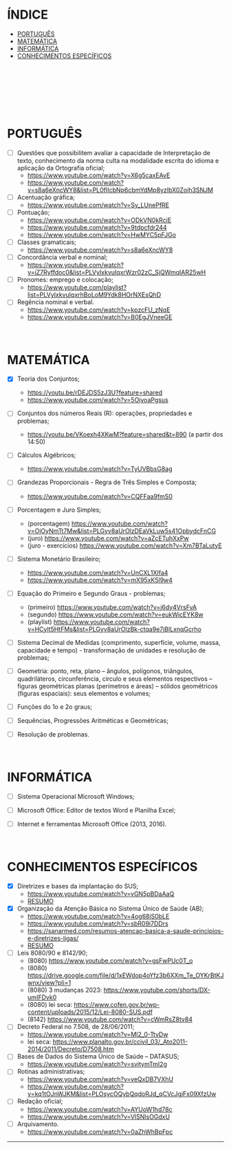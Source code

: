 # ÍNDICE
- [PORTUGUÊS](#português)
- [MATEMÁTICA](#matemática)
- [INFORMÁTICA](#informática)
- [CONHECIMENTOS ESPECÍFICOS](#conhecimentos-específicos)

<br><br><br><br><br><br>

# **PORTUGUÊS**
- [ ] Questões que possibilitem avaliar a capacidade de Interpretação de texto, conhecimento da norma culta na modalidade escrita do idioma e aplicação da Ortografia oficial;
  - https://www.youtube.com/watch?v=X6g5caxEAvE
  - https://www.youtube.com/watch?v=s8a6eXncWY8&list=PL0fIIcbNp6cbmYdMp8yzIbX0Zoih3SNJM
- [ ] Acentuação gráfica;
  - https://www.youtube.com/watch?v=Sy_LUnePfRE
- [ ] Pontuação;
  - https://www.youtube.com/watch?v=ODkVN0kRciE
  - https://www.youtube.com/watch?v=9tdpcfdr244
  - https://www.youtube.com/watch?v=HwMYC5pFJGo
- [ ] Classes gramaticais;
  - https://www.youtube.com/watch?v=s8a6eXncWY8
- [ ] Concordância verbal e nominal;
  - https://www.youtube.com/watch?v=iZ7Ryffdoc0&list=PLVyIxkvuIqxrWzr02zC_SjQWmqIAR25wH
- [ ] Pronomes: emprego e colocação;
  - https://www.youtube.com/playlist?list=PLVyIxkvuIqxrhBoLoM9Ydk8HOrNXEsQhD
- [ ] Regência nominal e verbal.
  - https://www.youtube.com/watch?v=kpzcFU_zNqE
  - https://www.youtube.com/watch?v=B0EgJVneeGE
<br><br><br>


# **MATEMÁTICA**
- [X] Teoria dos Conjuntos;
  - https://youtu.be/rDEJDS5zJ3U?feature=shared
  - https://www.youtube.com/watch?v=5OiyoaPgsus
- [ ] Conjuntos dos números Reais (R): operações, propriedades e problemas;
  - https://youtu.be/VKoexh4XKwM?feature=shared&t=890 (a partir dos 14:50)
- [ ] Cálculos Algébricos;
  - https://www.youtube.com/watch?v=TyUVBbsG8ag
- [ ] Grandezas Proporcionais - Regra de Três Simples e Composta;
  - https://www.youtube.com/watch?v=CQFFaa9fmS0
- [ ] Porcentagem e Juro Simples;
  - (porcentagem) https://www.youtube.com/watch?v=OjOyNmTt7Mw&list=PLGyv8aUrOlzDEaVkLuw5s41OpbydcFnCG
  - (juro) https://www.youtube.com/watch?v=aZcETuhXxPw
  - (juro - exercícios) https://www.youtube.com/watch?v=Xm7BTaLutyE
- [ ] Sistema Monetário Brasileiro;
  - https://www.youtube.com/watch?v=UnCXL1XIfa4
  - https://www.youtube.com/watch?v=mX95xK5l9w4
- [ ] Equação do Primeiro e Segundo Graus - problemas;
  - (primeiro) https://www.youtube.com/watch?v=j6dy4VrsFvA
  - (segundo) https://www.youtube.com/watch?v=eukWicEYK8w
  - (playlist) https://www.youtube.com/watch?v=HCylt5HtFMs&list=PLGyv8aUrOlzBk-ctqa9e7jBlLxnqGcrho
- [ ] Sistema Decimal de Medidas (comprimento, superfície, volume, massa, capacidade e tempo) - transformação de unidades e resolução de problemas;
- [ ] Geometria: ponto, reta, plano – ângulos, polígonos, triângulos, quadriláteros, circunferência, círculo e seus elementos respectivos – figuras geométricas planas (perímetros e áreas) – sólidos geométricos (figuras espaciais): seus elementos e volumes;
- [ ] Funções do 1o e 2o graus;
- [ ] Sequências, Progressões Aritméticas e Geométricas;
- [ ] Resolução de problemas.
<br><br><br>


# **INFORMÁTICA**
- [ ] Sistema Operacional Microsoft Windows;
- [ ] Microsoft Office: Editor de textos Word e Planilha Excel;
- [ ] Internet e ferramentas Microsoft Office (2013, 2016).
<br><br><br>


# **CONHECIMENTOS ESPECÍFICOS**
- [X] Diretrizes e bases da implantação do SUS;
  - https://www.youtube.com/watch?v=vGN5pBDaAaQ
  - [RESUMO](especifico/sus.md)
- [X] Organização da Atenção Básica no Sistema Único de Saúde (AB);
  - https://www.youtube.com/watch?v=4og68jS0bLE
  - https://www.youtube.com/watch?v=sbR09i7DDrs
  - https://sanarmed.com/resumos-atencao-basica-a-saude-principios-e-diretrizes-ligas/
  - [RESUMO](especifico/ab.md)
- [ ] Leis 8080/90 e 8142/90;
  - (8080) https://www.youtube.com/watch?v=gsFwPUc0T_o
  - (8080) https://drive.google.com/file/d/1xEWdop4oYfz3b6XXm_Te_OYKrBtKJwnx/view?pli=1
  - (8080) 3 mudanças 2023: https://www.youtube.com/shorts/DX-umIFDvk0
  - (8080) lei seca: https://www.cofen.gov.br/wp-content/uploads/2015/12/Lei-8080-SUS.pdf
  - (8142) https://www.youtube.com/watch?v=cWmRsZ8tv84
- [ ] Decreto Federal no 7.508, de 28/06/2011;
  - https://www.youtube.com/watch?v=Ml2_0-TtvDw
  - lei seca: https://www.planalto.gov.br/ccivil_03/_Ato2011-2014/2011/Decreto/D7508.htm
- [ ] Bases de Dados do Sistema Único de Saúde – DATASUS;
  - https://www.youtube.com/watch?v=svjtymTmI2g
- [ ] Rotinas administrativas;
  - https://www.youtube.com/watch?v=veQxDB7VXhU
  - https://www.youtube.com/watch?v=kq1tOJnWJKM&list=PLOsycOQybQqdoRJd_qCVcJgjFx09XfzUw
- [ ] Redação oficial;
  - https://www.youtube.com/watch?v=AYUoW1hd78c
  - https://www.youtube.com/watch?v=VISNlsOGdxU
- [ ] Arquivamento.
  - https://www.youtube.com/watch?v=0aZhWhBpFpc


--------------------------------------------------------------------------------------------
